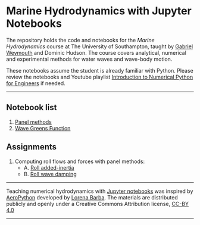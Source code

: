 # Marine Hydrodynamics with Jupyter Notebooks

The repository holds the code and notebooks for the *Marine Hydrodynamics* course at The University of Southampton, taught by [Gabriel Weymouth](http://www.southampton.ac.uk/engineering/about/staff/gdw1d12.page) and Dominic Hudson. The course covers analytical, numerical and experimental methods for water waves and wave-body motion. 

These notebooks assume the student is already familiar with Python. Please review the notebooks and Youtube playlist [Introduction to Numerical Python for Engineers](https://github.com/weymouth/NumericalPython) if needed.

---

## Notebook list

1. [Panel methods](https://colab.research.google.com/github/weymouth/MarineHydro/blob/master/notebooks/panel_method.ipynb)
1. [Wave Greens Function](https://colab.research.google.com/github/weymouth/MarineHydro/blob/master/notebooks/water_waves.ipynb)

## Assignments

1. Computing roll flows and forces with panel methods:
    * A. [Roll added-inertia](http://nbviewer.ipython.org/urls/github.com/weymouth/MarineHydro/blob/master/notebooks/assignment1a.ipynb)
    * B. [Roll wave damping](http://nbviewer.ipython.org/urls/github.com/weymouth/MarineHydro/blob/master/notebooks/assignment1b.ipynb)

---
Teaching numerical hydrodynamics with [Jupyter notebooks](http://jupyter.org/) was inspired by [AeroPython](https://github.com/barbagroup/AeroPython) developed by [Lorena Barba](http://lorenabarba.com/). The materials are distributed publicly and openly under a Creative Commons Attribution license, [CC-BY 4.0](https://creativecommons.org/licenses/by/4.0/)

--- 
